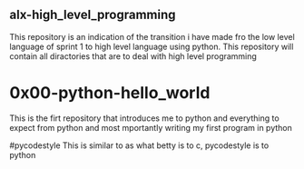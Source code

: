 ## alx-high_level_programming
This repository is an indication of the transition i have made fro the low level language of sprint 1 to high level language using python.
This repository will contain all diractories that are to deal with high level programming

# 0x00-python-hello_world
This is the firt repository that introduces me to python and everything to expect from python and most mportantly writing my first program in python

#pycodestyle
This is similar to as what betty is to c, pycodestyle is to python
